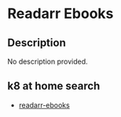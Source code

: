 # Readarr Ebooks

## Description

No description provided.

## k8 at home search

- [readarr-ebooks](https://nanne.dev/k8s-at-home-search/#/readarr-ebooks)
